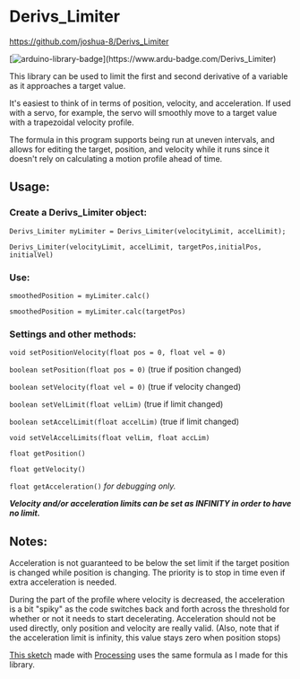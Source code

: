 # Derivs_Limiter

https://github.com/joshua-8/Derivs_Limiter

[![arduino-library-badge](https://www.ardu-badge.com/badge/Derivs_Limiter.svg?)](https://www.ardu-badge.com/Derivs_Limiter)

This library can be used to limit the first and second derivative of a variable as it approaches a target value.

It's easiest to think of in terms of position, velocity, and acceleration. 
If used with a servo, for example, the servo will smoothly move to a target value with a trapezoidal velocity profile.

The formula in this program supports being run at uneven intervals, and allows for editing the target, position, and velocity while it runs since it doesn't rely on calculating a motion profile ahead of time.

## Usage:

### Create a Derivs_Limiter object:
`Derivs_Limiter myLimiter = Derivs_Limiter(velocityLimit, accelLimit);`

`Derivs_Limiter(velocityLimit, accelLimit, targetPos,initialPos, initialVel)`

### Use:

`smoothedPosition = myLimiter.calc()`

`smoothedPosition = myLimiter.calc(targetPos)`

### Settings and other methods:

`void setPositionVelocity(float pos = 0, float vel = 0)`

`boolean setPosition(float pos = 0)` (true if position changed)

`boolean setVelocity(float vel = 0)` (true if velocity changed)

`boolean setVelLimit(float velLim)` (true if limit changed)

`boolean setAccelLimit(float accelLim)` (true if limit changed)

`void setVelAccelLimits(float velLim, float accLim)`

`float getPosition()`

`float getVelocity()`

`float getAcceleration()` _for debugging only._

_**Velocity and/or acceleration limits can be set as INFINITY in order to have no limit.**_


## Notes:

Acceleration is not guaranteed to be below the set limit if the target position is changed while position is changing. The priority is to stop in time even if extra acceleration is needed.

During the part of the profile where velocity is decreased, the acceleration is a bit "spiky" as the code switches back and forth across the threshold for whether or not it needs to start decelerating. Acceleration should not be used directly, only position and velocity are really valid. (Also, note that if the acceleration limit is infinity, this value stays zero when position stops)

[This sketch](https://gist.github.com/joshua-8/3209f2f400a0e68dead911b8743fc5f0) made with [Processing](https://processing.org/) uses the same formula as I made for this library.
